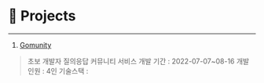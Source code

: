 # 📌 Projects
-----
1. [Gomunity](https://github.com/kti0940/gomunity)
> 초보 개발자 질의응답 커뮤니티 서비스
> 개발 기간 : 2022-07-07~08-16
> 개발 인원 : 4인
> 기술스택 :
